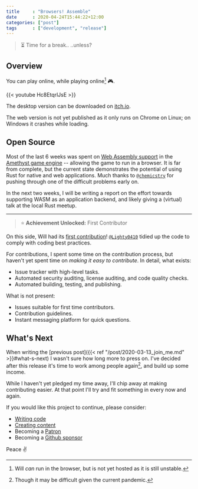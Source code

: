 ```yaml
---
title     : "Browsers! Assemble"
date      : 2020-04-24T15:44:22+12:00
categories: ["post"]
tags      : ["development", "release"]
---
```


> ⏳ Time for a break.. ..unless?

## Overview

You can play online, while playing online[^1] 🎮.

{{< youtube Hc8EtqrlJsE >}}

The desktop version can be downloaded on [itch.io](https://azriel91.itch.io/will).

The web version is not yet published as it only runs on Chrome on Linux; on Windows it crashes while loading.

## Open Source

Most of the last 6 weeks was spent on [Web Assembly support](https://community.amethyst.rs/t/wasm-effort/1336/11) in the [Amethyst game engine](https://amethyst.rs/) -- allowing the game to run in a browser. It is far from complete, but the current state demonstrates the potential of using Rust for native and web applications. Much thanks to [`@chemicstry`](https://github.com/chemicstry) for pushing through one of the difficult problems early on.

In the next two weeks, I will be writing a report on the effort towards supporting WASM as an application backend, and likely giving a (virtual) talk at the local Rust meetup.

---

> ⭐ **Achievement Unlocked:** First Contributor

On this side, Will had its [first contribution](https://github.com/azriel91/autexousious/pull/216)! [`@Lighty0410`](https://github.com/Lighty0410) tidied up the code to comply with coding best practices.

For contributions, I spent some time on the contribution process, but haven't yet spent time on *making it easy to contribute*. In detail, what exists:

* Issue tracker with high-level tasks.
* Automated security auditing, license auditing, and code quality checks.
* Automated building, testing, and publishing.

What is not present:

* Issues suitable for first time contributors.
* Contribution guidelines.
* Instant messaging platform for quick questions.

## What's Next

When writing the [previous post]({{< ref "/post/2020-03-13_join_me.md" >}}#what-s-next) I wasn't sure how long more to press on. I've decided after this release it's time to work among people again[^2], and build up some income.

While I haven't yet pledged my time away, I'll chip away at making contributing easier. At that point I'll try and fit something in every now and again.

If you would like this project to continue, please consider:

* [Writing code](https://github.com/azriel91/autexousious)
* [Creating content](https://github.com/azriel91/will_assets)
* Becoming a [Patron](https://www.patreon.com/azriel91)
* Becoming a [Github sponsor](https://github.com/sponsors/azriel91)

Peace ✌️

[^1]: Will *can* run in the browser, but is not yet hosted as it is still unstable.
[^2]: Though it may be difficult given the current pandemic.
